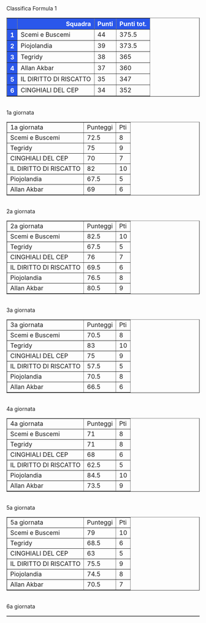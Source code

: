 <style>th{background-color: rgb(42, 87, 235);color: white;}</style><th>Classifica Formula 1</th><table border="1" class="dataframe">
  <thead>
    <tr style="text-align: right;">
      <th></th>
      <th>Squadra</th>
      <th>Punti</th>
      <th>Punti tot.</th>
    </tr>
  </thead>
  <tbody>
    <tr>
      <th>1</th>
      <td>Scemi e Buscemi</td>
      <td>44</td>
      <td>375.5</td>
    </tr>
    <tr>
      <th>2</th>
      <td>Piojolandia</td>
      <td>39</td>
      <td>373.5</td>
    </tr>
    <tr>
      <th>3</th>
      <td>Tegridy</td>
      <td>38</td>
      <td>365</td>
    </tr>
    <tr>
      <th>4</th>
      <td>Allan Akbar</td>
      <td>37</td>
      <td>360</td>
    </tr>
    <tr>
      <th>5</th>
      <td>IL DIRITTO DI RISCATTO</td>
      <td>35</td>
      <td>347</td>
    </tr>
    <tr>
      <th>6</th>
      <td>CINGHIALI DEL CEP</td>
      <td>34</td>
      <td>352</td>
    </tr>
  </tbody>
</table><th><br/></th><th>1a giornata</th><table border="1" class="dataframe">
  <tbody>
    <tr>
      <td>1a giornata</td>
      <td>Punteggi</td>
      <td>Pti</td>
    </tr>
    <tr>
      <td>Scemi e Buscemi</td>
      <td>72.5</td>
      <td>8</td>
    </tr>
    <tr>
      <td>Tegridy</td>
      <td>75</td>
      <td>9</td>
    </tr>
    <tr>
      <td>CINGHIALI DEL CEP</td>
      <td>70</td>
      <td>7</td>
    </tr>
    <tr>
      <td>IL DIRITTO DI RISCATTO</td>
      <td>82</td>
      <td>10</td>
    </tr>
    <tr>
      <td>Piojolandia</td>
      <td>67.5</td>
      <td>5</td>
    </tr>
    <tr>
      <td>Allan Akbar</td>
      <td>69</td>
      <td>6</td>
    </tr>
  </tbody>
</table><th><br/></th><th>2a giornata</th><table border="1" class="dataframe">
  <tbody>
    <tr>
      <td>2a giornata</td>
      <td>Punteggi</td>
      <td>Pti</td>
    </tr>
    <tr>
      <td>Scemi e Buscemi</td>
      <td>82.5</td>
      <td>10</td>
    </tr>
    <tr>
      <td>Tegridy</td>
      <td>67.5</td>
      <td>5</td>
    </tr>
    <tr>
      <td>CINGHIALI DEL CEP</td>
      <td>76</td>
      <td>7</td>
    </tr>
    <tr>
      <td>IL DIRITTO DI RISCATTO</td>
      <td>69.5</td>
      <td>6</td>
    </tr>
    <tr>
      <td>Piojolandia</td>
      <td>76.5</td>
      <td>8</td>
    </tr>
    <tr>
      <td>Allan Akbar</td>
      <td>80.5</td>
      <td>9</td>
    </tr>
  </tbody>
</table><th><br/></th><th>3a giornata</th><table border="1" class="dataframe">
  <tbody>
    <tr>
      <td>3a giornata</td>
      <td>Punteggi</td>
      <td>Pti</td>
    </tr>
    <tr>
      <td>Scemi e Buscemi</td>
      <td>70.5</td>
      <td>8</td>
    </tr>
    <tr>
      <td>Tegridy</td>
      <td>83</td>
      <td>10</td>
    </tr>
    <tr>
      <td>CINGHIALI DEL CEP</td>
      <td>75</td>
      <td>9</td>
    </tr>
    <tr>
      <td>IL DIRITTO DI RISCATTO</td>
      <td>57.5</td>
      <td>5</td>
    </tr>
    <tr>
      <td>Piojolandia</td>
      <td>70.5</td>
      <td>8</td>
    </tr>
    <tr>
      <td>Allan Akbar</td>
      <td>66.5</td>
      <td>6</td>
    </tr>
  </tbody>
</table><th><br/></th><th>4a giornata</th><table border="1" class="dataframe">
  <tbody>
    <tr>
      <td>4a giornata</td>
      <td>Punteggi</td>
      <td>Pti</td>
    </tr>
    <tr>
      <td>Scemi e Buscemi</td>
      <td>71</td>
      <td>8</td>
    </tr>
    <tr>
      <td>Tegridy</td>
      <td>71</td>
      <td>8</td>
    </tr>
    <tr>
      <td>CINGHIALI DEL CEP</td>
      <td>68</td>
      <td>6</td>
    </tr>
    <tr>
      <td>IL DIRITTO DI RISCATTO</td>
      <td>62.5</td>
      <td>5</td>
    </tr>
    <tr>
      <td>Piojolandia</td>
      <td>84.5</td>
      <td>10</td>
    </tr>
    <tr>
      <td>Allan Akbar</td>
      <td>73.5</td>
      <td>9</td>
    </tr>
  </tbody>
</table><th><br/></th><th>5a giornata</th><table border="1" class="dataframe">
  <tbody>
    <tr>
      <td>5a giornata</td>
      <td>Punteggi</td>
      <td>Pti</td>
    </tr>
    <tr>
      <td>Scemi e Buscemi</td>
      <td>79</td>
      <td>10</td>
    </tr>
    <tr>
      <td>Tegridy</td>
      <td>68.5</td>
      <td>6</td>
    </tr>
    <tr>
      <td>CINGHIALI DEL CEP</td>
      <td>63</td>
      <td>5</td>
    </tr>
    <tr>
      <td>IL DIRITTO DI RISCATTO</td>
      <td>75.5</td>
      <td>9</td>
    </tr>
    <tr>
      <td>Piojolandia</td>
      <td>74.5</td>
      <td>8</td>
    </tr>
    <tr>
      <td>Allan Akbar</td>
      <td>70.5</td>
      <td>7</td>
    </tr>
  </tbody>
</table><th><br/></th><th>6a giornata</th><table border="1" class="dataframe">
  <tbody>
  </tbody>
</table><th><br/></th>